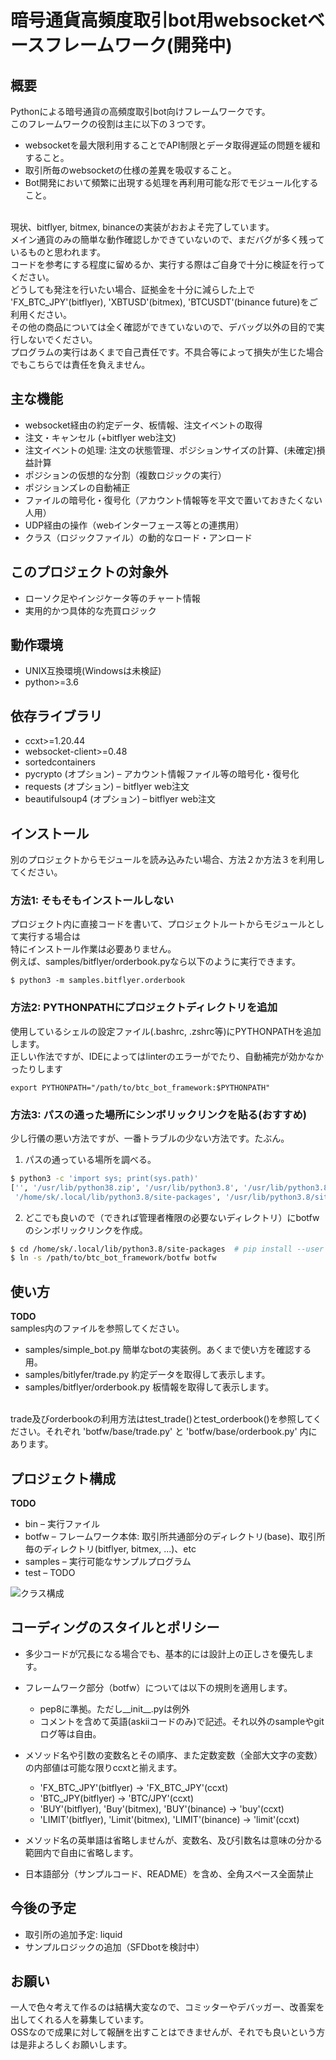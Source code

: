 # 暗号通貨高頻度取引bot用websocketベースフレームワーク(開発中)
## 概要
Pythonによる暗号通貨の高頻度取引bot向けフレームワークです。<br>
このフレームワークの役割は主に以下の３つです。
* websocketを最大限利用することでAPI制限とデータ取得遅延の問題を緩和すること。
* 取引所毎のwebsocketの仕様の差異を吸収すること。
* Bot開発において頻繁に出現する処理を再利用可能な形でモジュール化すること。
<br>
現状、bitflyer, bitmex, binanceの実装がおおよそ完了しています。<br>
メイン通貨のみの簡単な動作確認しかできていないので、まだバグが多く残っているものと思われます。<br>
コードを参考にする程度に留めるか、実行する際はご自身で十分に検証を行ってください。<br>
どうしても発注を行いたい場合、証拠金を十分に減らした上で
'FX_BTC_JPY'(bitflyer), 'XBTUSD'(bitmex), 'BTCUSDT'(binance future)をご利用ください。<br>
その他の商品については全く確認ができていないので、デバッグ以外の目的で実行しないでください。<br>
プログラムの実行はあくまで自己責任です。不具合等によって損失が生じた場合でもこちらでは責任を負えません。<br>

## 主な機能
* websocket経由の約定データ、板情報、注文イベントの取得
* 注文・キャンセル (+bitflyer web注文)
* 注文イベントの処理: 注文の状態管理、ポジションサイズの計算、(未確定)損益計算
* ポジションの仮想的な分割（複数ロジックの実行）
* ポジションズレの自動補正
* ファイルの暗号化・復号化（アカウント情報等を平文で置いておきたくない人用）
* UDP経由の操作（webインターフェース等との連携用）
* クラス（ロジックファイル）の動的なロード・アンロード

## このプロジェクトの対象外
* ローソク足やインジケータ等のチャート情報
* 実用的かつ具体的な売買ロジック

## 動作環境
* UNIX互換環境(Windowsは未検証)
* python>=3.6

## 依存ライブラリ
* ccxt>=1.20.44
* websocket-client>=0.48
* sortedcontainers
* pycrypto (オプション) – アカウント情報ファイル等の暗号化・復号化
* requests (オプション) – bitflyer web注文
* beautifulsoup4 (オプション) – bitflyer web注文

## インストール
別のプロジェクトからモジュールを読み込みたい場合、方法２か方法３を利用してください。
### 方法1: そもそもインストールしない<br>
プロジェクト内に直接コードを書いて、プロジェクトルートからモジュールとして実行する場合は<br>
特にインストール作業は必要ありません。<br>
例えば、samples/bitflyer/orderbook.pyなら以下のように実行できます。
```
$ python3 -m samples.bitflyer.orderbook
```

### 方法2: PYTHONPATHにプロジェクトディレクトリを追加<br>
使用しているシェルの設定ファイル(.bashrc, .zshrc等)にPYTHONPATHを追加します。<br>
正しい作法ですが、IDEによってはlinterのエラーがでたり、自動補完が効かなかったりします<br>
```
export PYTHONPATH="/path/to/btc_bot_framework:$PYTHONPATH"
```

### 方法3: パスの通った場所にシンボリックリンクを貼る(おすすめ)<br>
少し行儀の悪い方法ですが、一番トラブルの少ない方法です。たぶん。
1. パスの通っている場所を調べる。
```sh
$ python3 -c 'import sys; print(sys.path)'
['', '/usr/lib/python38.zip', '/usr/lib/python3.8', '/usr/lib/python3.8/lib-dynload',
 '/home/sk/.local/lib/python3.8/site-packages', '/usr/lib/python3.8/site-packages']
```
2. どこでも良いので（できれば管理者権限の必要ないディレクトリ）にbotfwのシンボリックリンクを作成。
```sh
$ cd /home/sk/.local/lib/python3.8/site-packages  # pip install --user で使われるディレクトリ
$ ln -s /path/to/btc_bot_framework/botfw botfw
```

## 使い方
**TODO**<br>
samples内のファイルを参照してください。
* samples/simple_bot.py 簡単なbotの実装例。あくまで使い方を確認する用。
* samples/bitlyfer/trade.py 約定データを取得して表示します。
* samples/bitflyer/orderbook.py 板情報を取得して表示します。
<br>
trade及びorderbookの利用方法はtest_trade()とtest_orderbook()を参照してください。それぞれ 'botfw/base/trade.py' と 'botfw/base/orderbook.py' 内にあります。

## プロジェクト構成
**TODO**<br>
* bin – 実行ファイル
* botfw – フレームワーク本体: 取引所共通部分のディレクトリ(base)、取引所毎のディレクトリ(bitflyer, bitmex, ...)、etc
* samples – 実行可能なサンプルプログラム
* test – TODO

![クラス構成](https://docs.google.com/drawings/d/e/2PACX-1vQ-_dnl_sqlpbMiK-RdnFiqHG1rWjP6kFax4v6OA9OkTGxKJn1kwFcKpmnjidZ6SDdw8qk4NiTMEOAp/pub?w=818&h=711)

## コーディングのスタイルとポリシー
* 多少コードが冗長になる場合でも、基本的には設計上の正しさを優先します。
* フレームワーク部分（botfw）については以下の規則を適用します。
    * pep8に準拠。ただし__init__.pyは例外
    * コメントを含めて英語(askiiコードのみ)で記述。それ以外のsampleやgitログ等は自由。
* メソッド名や引数の変数名とその順序、また定数変数（全部大文字の変数）の内部値は可能な限りccxtと揃えます。
    * 'FX_BTC_JPY'(bitflyer) -> 'FX_BTC_JPY'(ccxt)
    * 'BTC_JPY(bitflyer) -> 'BTC/JPY'(ccxt)
    * 'BUY'(bitflyer), 'Buy'(bitmex), 'BUY'(binance) -> 'buy'(ccxt)
    * 'LIMIT'(bitflyer), 'Limit'(bitmex), 'LIMIT'(binance) -> 'limit'(ccxt)

* メソッド名の英単語は省略しませんが、変数名、及び引数名は意味の分かる範囲内で自由に省略します。
* 日本語部分（サンプルコード、README）を含め、全角スペース全面禁止


## 今後の予定
* 取引所の追加予定: liquid
* サンプルロジックの追加（SFDbotを検討中）

## お願い
一人で色々考えて作るのは結構大変なので、コミッターやデバッガー、改善案を出してくれる人を募集しています。<br>
OSSなので成果に対して報酬を出すことはできませんが、それでも良いという方は是非よろしくお願いします。
